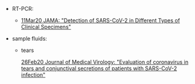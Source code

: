 
- RT-PCR:
  - [11Mar20 JAMA: "Detection of SARS-CoV-2 in Different Types of Clinical Specimens"](https://jamanetwork.com/journals/jama/fullarticle/2762997)

- sample fluids:
  - tears
  
    [26Feb20 Journal of Medical Virology: "Evaluation of coronavirus in tears and conjunctival secretions of patients with SARS-CoV-2 infection"](https://onlinelibrary.wiley.com/doi/epdf/10.1002/jmv.25725)
